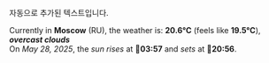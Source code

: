 
자동으로 추가된 텍스트입니다.

<!--START_SECTION:weather:moscow-->
Currently in **Moscow** (RU), the weather is: **20.6°C** (feels like **19.5°C**), ***overcast clouds***<br/>
On *May 28, 2025*, the *sun rises* at 🌅**03:57** and *sets* at 🌇**20:56**.
<!--END_SECTION:weather-->
